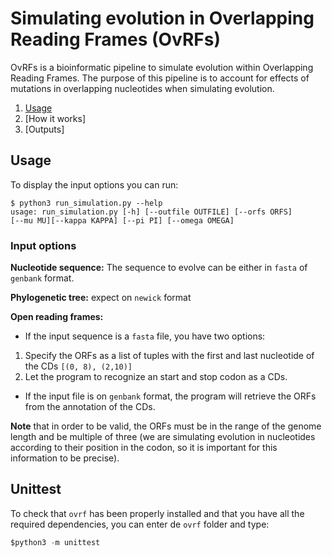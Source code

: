 # Simulating evolution in Overlapping Reading Frames (OvRFs)

OvRFs is a bioinformatic pipeline to simulate evolution within Overlapping Reading Frames. The purpose of this pipeline is to account for effects of mutations in overlapping nucleotides when simulating evolution. 

1. [Usage](https://github.com/PoonLab/ovrf#usage)
2. [How it works]
3. [Outputs]

## Usage
To display the input options you can run:
```console
$ python3 run_simulation.py --help
usage: run_simulation.py [-h] [--outfile OUTFILE] [--orfs ORFS]
[--mu MU][--kappa KAPPA] [--pi PI] [--omega OMEGA]
```
### Input options
**Nucleotide sequence:** The sequence to evolve can be either in `fasta` of `genbank` format.

**Phylogenetic tree:** expect on `newick` format

**Open reading frames:** 
- If the input sequence is a `fasta` file, you have two options:
1. Specify the ORFs as a list of tuples with the first and last nucleotide of the CDs `[(0, 8), (2,10)]` 
2. Let the program to recognize an start and stop codon as a CDs. 

- If the input file is on `genbank` format, the program will retrieve the ORFs from the annotation of the CDs.

**Note** that in order to be valid, the ORFs must be in the range of the genome length and be multiple of three (we are simulating evolution in nucleotides according to their position in the codon, so it is important for this information to be precise).  
 
## Unittest
To check that `ovrf` has been properly installed and that you have all the required dependencies, you can enter de `ovrf` folder and type:
```python
$python3 -m unittest
```



